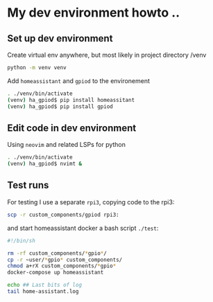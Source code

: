 # My dev environment howto ..

## Set up dev environment

Create virtual env anywhere, but most likely in project directory /venv
```bash
python -m venv venv

```

Add `homeassistant` and `gpiod` to the environement

```bash
. ./venv/bin/activate
(venv) ha_gpiod$ pip install homeassitant
(venv) ha_gpiod$ pip install gpiod
```

## Edit code in dev environment

Using `neovim` and related LSPs for python

```bash
. ./venv/bin/activate
(venv) ha_gpiod$ nvimt &
```

## Test runs
For testing I use a separate `rpi3`, copying code to the rpi3:
```bash
scp -r custom_components/gpiod rpi3:
```

and start homeassistant docker a bash script `./test`:

```bash
#!/bin/sh

rm -rf custom_components/*gpio*/
cp -r ~user/*gpio* custom_components/
chmod a+rX custom_components/*gpio*
docker-compose up homeassistant

echo ## Last bits of log
tail home-assistant.log

```


